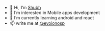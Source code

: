 - 👋 Hi, I’m [Shubh](https://github.com/evoionosp)
- 👀 I’m interested in Mobile apps development
- 🌱 I’m currently learning android and react
- 📫 write me at [@evoionosp](https://twitter.com/evoionosp)

<!---
shubhpatel/shubhpatel is a ✨ special ✨ repository because its `README.md` (this file) appears on your GitHub profile.
You can click the Preview link to take a look at your changes.
--->
